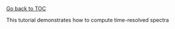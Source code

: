 [Go back to TOC](../../../README.md)

This tutorial demonstrates how to compute time-resolved spectra
